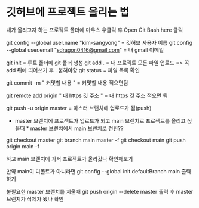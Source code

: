 # 깃허브에 프로젝트 올리는 법 #

내가 올리고자 하는 프로젝트 폴더에 마우스 우클릭 후 Open Git Bash here 클릭

git config --global user.name "kim-sangyong" = 깃허브 사용자 이름
git config --global user.email "sdragon0416@gmail.com" = 내 gmail 이메일

git init = 루트 폴더에 git 폴더 생성
git add . = 내 프로젝트 모든 파일 업로드
=> 꼭 add 뒤에 띄어쓰기 후 . 붙혀야함
git status = 파일 목록 확인

git commit -m  " 커밋할 내용 " = 커밋할 내용 적으면됨

git remote add origin " 내 https 깃 주소 " = 내 https 깃 주소 적으면 됨

git push -u origin master  = 마스터 브랜치에 업로드가 됨(push)

* master 브랜치에 프로젝트가 업로드가 되고 main 브렌치로 프로젝트를 올리고 싶을때 *
master 브렌치에서 main 브렌치로 전환?? 

git checkout master
git branch main master -f
git checkout main
git push origin main -f

하고 main 브랜치에 가서 프로젝트가 올라갔나 확인해보기

만약  main이 디폴트가 아니라면
git config --global init.defaultBranch main 출력하기

불필요한 master 브랜치를 지울때
git push origin --delete master 출력 후 master 브랜치가 삭제가 됐나 확인
